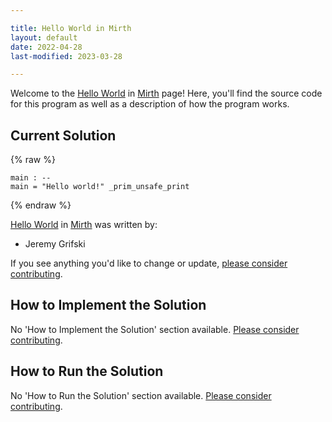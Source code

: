 ```yaml
---

title: Hello World in Mirth
layout: default
date: 2022-04-28
last-modified: 2023-03-28

---
```


Welcome to the [Hello World](https://sampleprograms.io/projects/hello-world) in [Mirth](https://sampleprograms.io/languages/mirth) page! Here, you'll find the source code for this program as well as a description of how the program works.

## Current Solution

{% raw %}

```mirth
main : --
main = "Hello world!" _prim_unsafe_print
```

{% endraw %}

[Hello World](https://sampleprograms.io/projects/hello-world) in [Mirth](https://sampleprograms.io/languages/mirth) was written by:

- Jeremy Grifski

If you see anything you'd like to change or update, [please consider contributing](https://github.com/TheRenegadeCoder/sample-programs).

## How to Implement the Solution

No 'How to Implement the Solution' section available. [Please consider contributing](https://github.com/TheRenegadeCoder/sample-programs-website).

## How to Run the Solution

No 'How to Run the Solution' section available. [Please consider contributing](https://github.com/TheRenegadeCoder/sample-programs-website).